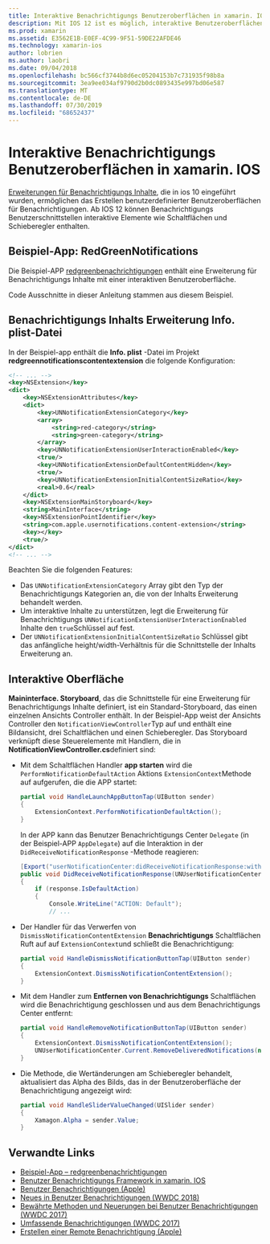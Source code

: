 ```yaml
---
title: Interaktive Benachrichtigungs Benutzeroberflächen in xamarin. IOS
description: Mit IOS 12 ist es möglich, interaktive Benutzeroberflächen für lokale und Remote Benachrichtigungen zu erstellen. In diesem Leitfaden wird beschrieben, wie diese Funktionen mit xamarin. IOS verwendet werden.
ms.prod: xamarin
ms.assetid: E3562E1B-E0EF-4C99-9F51-59DE22AFDE46
ms.technology: xamarin-ios
author: lobrien
ms.author: laobri
ms.date: 09/04/2018
ms.openlocfilehash: bc566cf3744b8d6ec05204153b7c731935f98b8a
ms.sourcegitcommit: 3ea9ee034af9790d2b0dc0893435e997bd06e587
ms.translationtype: MT
ms.contentlocale: de-DE
ms.lasthandoff: 07/30/2019
ms.locfileid: "68652437"
---
```

# <a name="interactive-notification-user-interfaces-in-xamarinios"></a>Interaktive Benachrichtigungs Benutzeroberflächen in xamarin. IOS

[Erweiterungen für Benachrichtigungs Inhalte](~/ios/platform/user-notifications/advanced-user-notifications.md), die in ios 10 eingeführt wurden, ermöglichen das Erstellen benutzerdefinierter Benutzeroberflächen für Benachrichtigungen. Ab IOS 12 können Benachrichtigungs Benutzerschnittstellen interaktive Elemente wie Schaltflächen und Schieberegler enthalten.

## <a name="sample-app-redgreennotifications"></a>Beispiel-App: RedGreenNotifications

Die Beispiel-APP [redgreenbenachrichtigungen](https://docs.microsoft.com/samples/xamarin/ios-samples/ios12-redgreennotifications) enthält eine Erweiterung für Benachrichtigungs Inhalte mit einer interaktiven Benutzeroberfläche.

Code Ausschnitte in dieser Anleitung stammen aus diesem Beispiel.

## <a name="notification-content-extension-infoplist-file"></a>Benachrichtigungs Inhalts Erweiterung Info. plist-Datei

In der Beispiel-app enthält die **Info. plist** -Datei im Projekt **redgreennotificationscontentextension** die folgende Konfiguration:

```xml
<!-- ... -->
<key>NSExtension</key>
<dict>
    <key>NSExtensionAttributes</key>
    <dict>
        <key>UNNotificationExtensionCategory</key>
        <array>
            <string>red-category</string>
            <string>green-category</string>
        </array>
        <key>UNNotificationExtensionUserInteractionEnabled</key>
        <true/>
        <key>UNNotificationExtensionDefaultContentHidden</key>
        <true/>
        <key>UNNotificationExtensionInitialContentSizeRatio</key>
        <real>0.6</real>
    </dict>
    <key>NSExtensionMainStoryboard</key>
    <string>MainInterface</string>
    <key>NSExtensionPointIdentifier</key>
    <string>com.apple.usernotifications.content-extension</string>
    <key></key>
    <true/>
</dict>
<!-- ... -->
```

Beachten Sie die folgenden Features:

- Das `UNNotificationExtensionCategory` Array gibt den Typ der Benachrichtigungs Kategorien an, die von der Inhalts Erweiterung behandelt werden.
- Um interaktive Inhalte zu unterstützen, legt die Erweiterung für Benachrichtigungs `UNNotificationExtensionUserInteractionEnabled` Inhalte den `true`Schlüssel auf fest.
- Der `UNNotificationExtensionInitialContentSizeRatio` Schlüssel gibt das anfängliche height/width-Verhältnis für die Schnittstelle der Inhalts Erweiterung an.

## <a name="interactive-interface"></a>Interaktive Oberfläche

**Maininterface. Storyboard**, das die Schnittstelle für eine Erweiterung für Benachrichtigungs Inhalte definiert, ist ein Standard-Storyboard, das einen einzelnen Ansichts Controller enthält. In der Beispiel-App weist der Ansichts Controller den `NotificationViewController`Typ auf und enthält eine Bildansicht, drei Schaltflächen und einen Schieberegler. Das Storyboard verknüpft diese Steuerelemente mit Handlern, die in **NotificationViewController.cs**definiert sind:

- Mit dem Schaltflächen Handler **app starten** wird die `PerformNotificationDefaultAction` Aktions `ExtensionContext`Methode auf aufgerufen, die die APP startet:

    ```csharp
    partial void HandleLaunchAppButtonTap(UIButton sender)
    {
        ExtensionContext.PerformNotificationDefaultAction();
    }
    ```

    In der APP kann das Benutzer Benachrichtigungs Center `Delegate` (in der Beispiel-APP `AppDelegate`) auf die Interaktion in der `DidReceiveNotificationResponse` -Methode reagieren:

    ```csharp
    [Export("userNotificationCenter:didReceiveNotificationResponse:withCompletionHandler:")]
    public void DidReceiveNotificationResponse(UNUserNotificationCenter center, UNNotificationResponse response, System.Action completionHandler)
    {
        if (response.IsDefaultAction)
        {
            Console.WriteLine("ACTION: Default");
            // ...
    ```

- Der Handler für das Verwerfen von `DismissNotificationContentExtension` **Benachrichtigungs** Schaltflächen Ruft auf auf `ExtensionContext`und schließt die Benachrichtigung:

    ```csharp
    partial void HandleDismissNotificationButtonTap(UIButton sender)
    {
        ExtensionContext.DismissNotificationContentExtension();
    }
    ```

- Mit dem Handler zum **Entfernen von Benachrichtigungs** Schaltflächen wird die Benachrichtigung geschlossen und aus dem Benachrichtigungs Center entfernt:

    ```csharp
    partial void HandleRemoveNotificationButtonTap(UIButton sender)
    {
        ExtensionContext.DismissNotificationContentExtension();
        UNUserNotificationCenter.Current.RemoveDeliveredNotifications(new string[] { notification.Request.Identifier });
    }
    ```

- Die Methode, die Wertänderungen am Schieberegler behandelt, aktualisiert das Alpha des Bilds, das in der Benutzeroberfläche der Benachrichtigung angezeigt wird:

    ```csharp
    partial void HandleSliderValueChanged(UISlider sender)
    {
        Xamagon.Alpha = sender.Value;
    }
    ```

## <a name="related-links"></a>Verwandte Links

- [Beispiel-App – redgreenbenachrichtigungen](https://docs.microsoft.com/samples/xamarin/ios-samples/ios12-redgreennotifications)
- [Benutzer Benachrichtigungs Framework in xamarin. IOS](~/ios/platform/user-notifications/index.md)
- [Benutzer Benachrichtigungen (Apple)](https://developer.apple.com/documentation/usernotifications?language=objc)
- [Neues in Benutzer Benachrichtigungen (WWDC 2018)](https://developer.apple.com/videos/play/wwdc2018/710/)
- [Bewährte Methoden und Neuerungen bei Benutzer Benachrichtigungen (WWDC 2017)](https://developer.apple.com/videos/play/wwdc2017/708/)
- [Umfassende Benachrichtigungen (WWDC 2017)](https://developer.apple.com/videos/play/wwdc2017/817/)
- [Erstellen einer Remote Benachrichtigung (Apple)](https://developer.apple.com/documentation/usernotifications/setting_up_a_remote_notification_server/generating_a_remote_notification)
